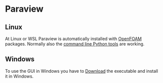 Paraview
======================================================================

Linux
------------------------------------------------------------

At Linux or WSL Paraview is automatically installed with [OpenFOAM](openfoam.md) packages. 
Normally also the [command line Python tools](paraview.python.md) are working.  



Windows
------------------------------------------------------------

To use the GUI in Windows you have to [Download](https://www.paraview.org/download/) the executable and install it in Windows.  
